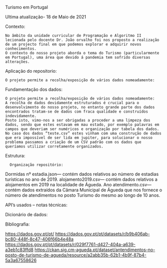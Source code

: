 Turismo em Portugal

Ultima atualização- 18 de Maio de 2021

Contexto:

	No âmbito da unidade curricular de Programação e Algoritmo II lecionada pelo docente Dr. João orvalho foi nos proposto a realização de um projecto final em que podemos explorar e adquirir novos conhecimentos. 
	O contexto do nosso projeto aborda o tema do Turismo (particularmente em Portugal), uma área que devido á pandemia tem sofrido diversas alterações.

Aplicação do repositorio:

	O projeto permite a recolha/exposição de vários dados nomeadamente:
	
Fundamentação dos dados:

	O projeto permite a recolha/exposição de vários dados nomeadamente:
	A recolha de dados devidamente estruturados é crucial para o desenvolvimento do nosso projeto, no entanto grande parte dos dados encontrados tratam-se de dados com fraca qualidade e construídos indevidamente. 
	Posto isto, vimo-nos a ser obrigadas a proceder a uma limpeza dos dados, sendo que estes estavam em mau estado, por exemplo palavras em campos que deveriam ser numéricos e organização por tabela dos dados.
	No caso dos dados “teste.csv” estes vinham com uma construção de dados que era impossível de ser lida em jupiter, para solucionar o nosso problema passamos a criação de um CSV padrão com os dados que queríamos utilizar corretamente organizados.


Estrutura:

      Organização repositório:
Dormidas nº estadia.json— contém dados relativos ao número de estadias turísticas no ano de 2019.
alojamento2019.csv— contém dados relativos a alojamentos em 2019 na localidade de Águeda.
Ano atendimento.csv— contém dados extraídos da Câmara Municipal de Águeda que nos fornece o número de atendimentos no posto Turismo do mesmo ao longo de 10 anos.

API’s usados – notas técnicas:

	
Dicionário de dados:
	
Bibliografia:

https://dados.gov.pt/pt/
https://dados.gov.pt/pt/datasets/r/b9b406ab-bc80-448f-8c47-406f66b4e48a
https://dados.gov.pt/pt/datasets/r/029f7761-d427-404a-a639-a3eb1c83ffd8
https://ckan.sig.cm-agueda.pt/dataset/antendimentos-no-posto-de-turismo-de-agueda/resource/a2abb35b-62b1-4b9f-87b4-5a3a67558626
